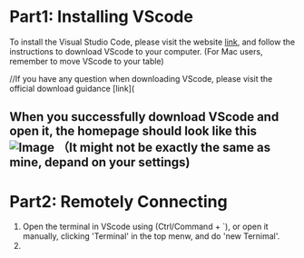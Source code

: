 # Part1: Installing VScode
To install the Visual Studio Code, please visit the website [link](https://code.visualstudio.com/), and follow the instructions to download VScode to your computer. (For Mac users, remember to move VScode to your table)

//If you have any question when downloading VScode, please visit the official download guidance [link](

When you successfully download VScode and open it, the homepage should look like this
![Image](file:///Users/kristinhu/Desktop/%E6%88%AA%E5%B1%8F2023-01-11%2011.19.16.png)
（It might not be exactly the same as mine, depand on your settings)
---
# Part2: Remotely Connecting
1. Open the terminal in VScode using (Ctrl/Command + `), or open it manually, clicking 'Terminal' in the top menw, and do 'new Ternimal'.
2. 
